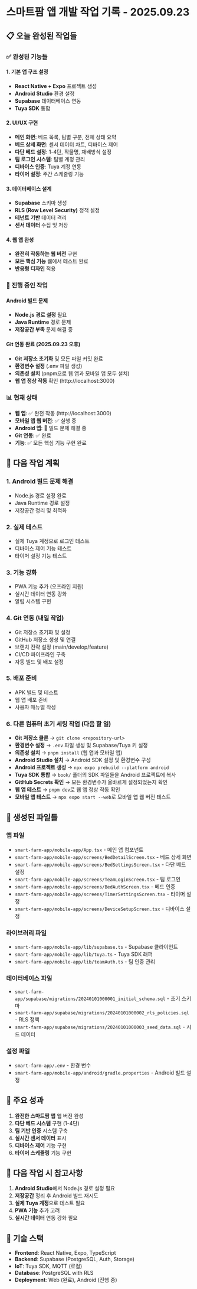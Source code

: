# 스마트팜 앱 개발 작업 기록 - 2025.09.23

## 📋 오늘 완성된 작업들

### ✅ 완성된 기능들

#### 1. 기본 앱 구조 설정
- **React Native + Expo** 프로젝트 생성
- **Android Studio** 환경 설정
- **Supabase** 데이터베이스 연동
- **Tuya SDK** 통합

#### 2. UI/UX 구현
- **메인 화면**: 베드 목록, 팀별 구분, 전체 상태 요약
- **베드 상세 화면**: 센서 데이터 차트, 디바이스 제어
- **다단 베드 설정**: 1-4단, 작물명, 재배방식 설정
- **팀 로그인 시스템**: 팀별 계정 관리
- **디바이스 인증**: Tuya 계정 연동
- **타이머 설정**: 주간 스케줄링 기능

#### 3. 데이터베이스 설계
- **Supabase** 스키마 생성
- **RLS (Row Level Security)** 정책 설정
- **테넌트 기반** 데이터 격리
- **센서 데이터** 수집 및 저장

#### 4. 웹 앱 완성
- **완전히 작동하는 웹 버전** 구현
- **모든 핵심 기능** 웹에서 테스트 완료
- **반응형 디자인** 적용

### 🔄 진행 중인 작업

#### Android 빌드 문제
- **Node.js 경로 설정** 필요
- **Java Runtime** 경로 문제
- **저장공간 부족** 문제 해결 중

#### Git 연동 완료 (2025.09.23 오후)
- **Git 저장소 초기화** 및 모든 파일 커밋 완료
- **환경변수 설정** (.env 파일 생성)
- **의존성 설치** (pnpm으로 웹 앱과 모바일 앱 모두 설치)
- **웹 앱 정상 작동** 확인 (http://localhost:3000)

### 📊 현재 상태
- **웹 앱**: ✅ 완전 작동 (http://localhost:3000)
- **모바일 앱 웹 버전**: ✅ 실행 중
- **Android 앱**: 🔧 빌드 문제 해결 중
- **Git 연동**: ✅ 완료
- **기능**: ✅ 모든 핵심 기능 구현 완료

## 🚀 다음 작업 계획

### 1. Android 빌드 문제 해결
- Node.js 경로 설정 완료
- Java Runtime 경로 설정
- 저장공간 정리 및 최적화

### 2. 실제 테스트
- 실제 Tuya 계정으로 로그인 테스트
- 디바이스 제어 기능 테스트
- 타이머 설정 기능 테스트

### 3. 기능 강화
- PWA 기능 추가 (오프라인 지원)
- 실시간 데이터 연동 강화
- 알림 시스템 구현

### 4. Git 연동 (내일 작업)
- Git 저장소 초기화 및 설정
- GitHub 저장소 생성 및 연결
- 브랜치 전략 설정 (main/develop/feature)
- CI/CD 파이프라인 구축
- 자동 빌드 및 배포 설정

### 5. 배포 준비
- APK 빌드 및 테스트
- 웹 앱 배포 준비
- 사용자 매뉴얼 작성

### 6. 다른 컴퓨터 초기 세팅 작업 (다음 할 일)
- **Git 저장소 클론** → `git clone <repository-url>`
- **환경변수 설정** → `.env` 파일 생성 및 Supabase/Tuya 키 설정
- **의존성 설치** → `pnpm install` (웹 앱과 모바일 앱)
- **Android Studio 설치** → Android SDK 설정 및 환경변수 구성
- **Android 프로젝트 생성** → `npx expo prebuild --platform android`
- **Tuya SDK 통합** → `book/` 폴더의 SDK 파일들을 Android 프로젝트에 복사
- **GitHub Secrets 확인** → 모든 환경변수가 올바르게 설정되었는지 확인
- **웹 앱 테스트** → `pnpm dev`로 웹 앱 정상 작동 확인
- **모바일 앱 테스트** → `npx expo start --web`로 모바일 앱 웹 버전 테스트

## 📁 생성된 파일들

### 앱 파일
- `smart-farm-app/mobile-app/App.tsx` - 메인 앱 컴포넌트
- `smart-farm-app/mobile-app/screens/BedDetailScreen.tsx` - 베드 상세 화면
- `smart-farm-app/mobile-app/screens/BedSettingsScreen.tsx` - 다단 베드 설정
- `smart-farm-app/mobile-app/screens/TeamLoginScreen.tsx` - 팀 로그인
- `smart-farm-app/mobile-app/screens/BedAuthScreen.tsx` - 베드 인증
- `smart-farm-app/mobile-app/screens/TimerSettingsScreen.tsx` - 타이머 설정
- `smart-farm-app/mobile-app/screens/DeviceSetupScreen.tsx` - 디바이스 설정

### 라이브러리 파일
- `smart-farm-app/mobile-app/lib/supabase.ts` - Supabase 클라이언트
- `smart-farm-app/mobile-app/lib/tuya.ts` - Tuya SDK 래퍼
- `smart-farm-app/mobile-app/lib/teamAuth.ts` - 팀 인증 관리

### 데이터베이스 파일
- `smart-farm-app/supabase/migrations/20240101000001_initial_schema.sql` - 초기 스키마
- `smart-farm-app/supabase/migrations/20240101000002_rls_policies.sql` - RLS 정책
- `smart-farm-app/supabase/migrations/20240101000003_seed_data.sql` - 시드 데이터

### 설정 파일
- `smart-farm-app/.env` - 환경 변수
- `smart-farm-app/mobile-app/android/gradle.properties` - Android 빌드 설정

## 🎯 주요 성과

1. **완전한 스마트팜 앱** 웹 버전 완성
2. **다단 베드 시스템** 구현 (1-4단)
3. **팀 기반 인증** 시스템 구축
4. **실시간 센서 데이터** 표시
5. **디바이스 제어** 기능 구현
6. **타이머 스케줄링** 기능 구현

## 📝 다음 작업 시 참고사항

1. **Android Studio**에서 Node.js 경로 설정 필요
2. **저장공간** 정리 후 Android 빌드 재시도
3. **실제 Tuya 계정**으로 테스트 필요
4. **PWA 기능** 추가 고려
5. **실시간 데이터** 연동 강화 필요

## 🔧 기술 스택

- **Frontend**: React Native, Expo, TypeScript
- **Backend**: Supabase (PostgreSQL, Auth, Storage)
- **IoT**: Tuya SDK, MQTT (로컬)
- **Database**: PostgreSQL with RLS
- **Deployment**: Web (완료), Android (진행 중)
